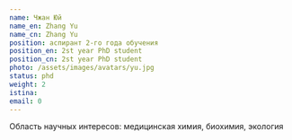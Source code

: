```yaml
---
name: Чжан Юй
name_en: Zhang Yu
name_cn: Zhang Yu
position: аспирант 2-го года обучения
position_en: 2st year PhD student
position_cn: 2st year PhD student
photo: /assets/images/avatars/yu.jpg
status: phd
weight: 2
istina: 
email: 0
---
```




Область научных интересов: медицинская химия, биохимия, экология



